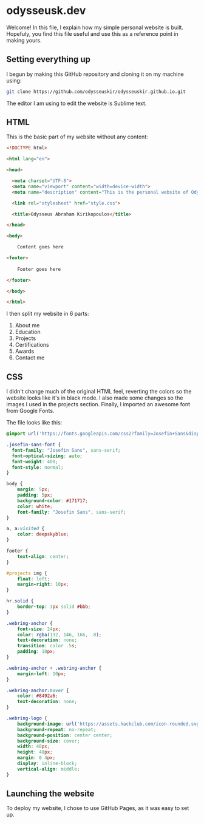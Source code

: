 # odysseusk.dev

Welcome! In this file, I explain how my simple personal website is built.
Hopefuly, you find this file useful and use this as a reference point in making yours. 

## Setting everything up

I begun by making this GitHub repository and cloning it on my machine using:

```bash
git clone https://github.com/odysseuskir/odysseuskir.github.io.git
```

The editor I am using to edit the website is Sublime text.

## HTML

This is the basic part of my website without any content:

```html
<!DOCTYPE html>

<html lang="en">

<head>

  <meta charset="UTF-8">
  <meta name="viewport" content="width=device-width">
  <meta name="description" content="This is the personal website of Odysseus Abraham Kirikopoulos. Come on in, we have snacks!">

  <link rel="stylesheet" href="style.css">

  <title>Odysseus Abraham Kirikopoulos</title>

</head>

<body>

	Content goes here

<footer>
	
	Footer goes here

</footer>

</body>

</html>
```

I then split my website in 6 parts:

1. About me
2. Education
3. Projects
4. Certifications
5. Awards
6. Contact me

## CSS

I didn't change much of the original HTML feel, reverting the colors so the website looks like it's in black mode.
I also made some changes so the images I used in the projects section.
Finally, I imported an awesome font from Google Fonts.

The file looks like this:

```css
@import url('https://fonts.googleapis.com/css2?family=Josefin+Sans&display=swap');

.josefin-sans-font {
  font-family: "Josefin Sans", sans-serif;
  font-optical-sizing: auto;
  font-weight: 400;
  font-style: normal;
}

body {
    margin: 5px;
    padding: 5px;
    background-color: #171717;
    color: white;
    font-family: "Josefin Sans", sans-serif;
}

a, a:visited {
    color: deepskyblue;
}

footer {
    text-align: center;
}

#projects img {
    float: left;
    margin-right: 10px;
}

hr.solid {
    border-top: 3px solid #bbb;
}

.webring-anchor {
    font-size: 24px;
    color: rgba(132, 146, 166, .8);
    text-decoration: none;
    transition: color .5s;
    padding: 10px;
}

.webring-anchor + .webring-anchor {
    margin-left: 10px;
}

.webring-anchor:hover {
    color: #8492a6;
    text-decoration: none;
}

.webring-logo {
    background-image: url('https://assets.hackclub.com/icon-rounded.svg');
    background-repeat: no-repeat;
    background-position: center center;
    background-size: cover;
    width: 48px;
    height: 48px;
    margin: 0 4px;
    display: inline-block;
    vertical-align: middle;
}
```

## Launching the website

To deploy my website, I chose to use GitHub Pages, as it was easy to set up.